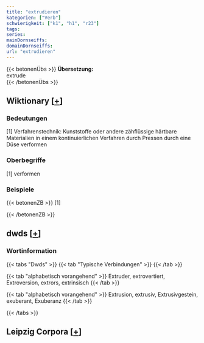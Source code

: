 ```yaml
---
title: "extrudieren"
kategorien: ["Verb"]
schwierigkeit: ["k1", "h1", "r23"]
tags:
series:
mainDornseiffs:
domainDornseiffs:
url: "extrudieren"
---
```


{{< betonenÜbs >}}
**Übersetzung:**  
extrude  
{{< /betonenÜbs >}}

## Wiktionary [[+](https://de.wiktionary.org/wiki/extrudieren)]

### Bedeutungen
[1] Verfahrenstechnik: Kunststoffe oder andere zähflüssige härtbare Materialien in einem kontinuierlichen Verfahren durch Pressen durch eine Düse verformen  

### Oberbegriffe
[1] verformen  

### Beispiele
{{< betonenZB >}}
[1]  

{{< /betonenZB >}}


## dwds [[+](https://www.dwds.de/wb/extrudieren)]

### Wortinformation
{{< tabs "Dwds" >}}
{{< tab "Typische Verbindungen" >}}
{{< /tab >}}

{{< tab "alphabetisch vorangehend" >}}
Extruder, extrovertiert, Extroversion, extrors, extrinsisch
{{< /tab >}}

{{< tab "alphabetisch vorangehend" >}}
Extrusion, extrusiv, Extrusivgestein, exuberant, Exuberanz
{{< /tab >}}

{{< /tabs >}}

## Leipzig Corpora [[+](https://corpora.uni-leipzig.de/en/res?word=extrudieren&corpusId=deu_newscrawl-public_2018)]

